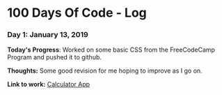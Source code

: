# 100 Days Of Code - Log

### Day 1: January 13, 2019


**Today's Progress**: Worked on some basic CSS from the FreeCodeCamp Program and pushed it to github.

**Thoughts:** Some good revision for me hoping to improve as I go on.

**Link to work:** [Calculator App](http://www.example.com)


